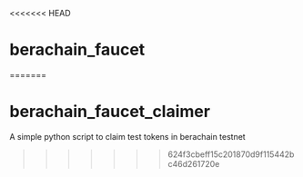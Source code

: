 <<<<<<< HEAD
# berachain_faucet
=======
# berachain_faucet_claimer
A simple python script to claim test tokens in berachain testnet
>>>>>>> 624f3cbeff15c201870d9f115442bc46d261720e
